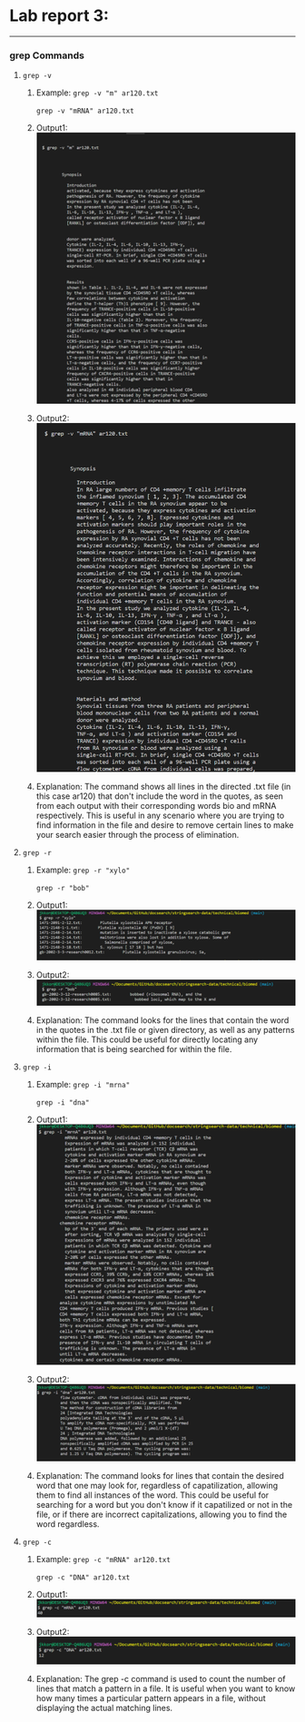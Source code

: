 # Lab report 3: 
---
### grep Commands
1. `grep -v`
    1. Example: 
        `grep -v "m" ar120.txt`
        
        `grep -v "mRNA" ar120.txt`
    2. Output1: 
      ![Image](gv1.png)
      
    4. Output2:
      ![Image](gv2.png)
      
    6. Explanation: 
The command shows all lines in the directed .txt file (in this case ar120) that don't include the word in the quotes, as seen from each output with their corresponding words bio and mRNA respectively. This is useful in any scenario where you are trying to find information in the file and desire to remove certain lines to make your search easier through the process of elimination. 
       
3. `grep -r`
    1. Example:
       `grep -r "xylo"`
       
       `grep -r "bob"`
    2. Output1:
      ![Image](grxylo.png)
      
    4. Output2:
      ![Image](grbob.png)
      
    6. Explanation:
The command looks for the lines that contain the word in the quotes in the .txt file or given directory, as well as any patterns within the file. This could be useful for directly locating any information that is being searched for within the file. 
5. `grep -i`
    1. Example:
       `grep -i "mrna"`
       
       `grep -i "dna"`
    2. Output1:
       ![Image](gimrna.png)
       
    4. Output2:
       ![Image](gidna.png)
       
    6. Explanation:
The command looks for lines that contain the desired word that one may look for, regardless of capatilization, allowing them to find all instances of the word. This could be useful for searching for a word but you don't know if it capatilized or not in the file, or if there are incorrect capitalizations, allowing you to find the word regardless. 
7. `grep -c`
    1. Example:
       `grep -c "mRNA" ar120.txt`
       
       `grep -c "DNA" ar120.txt`
    2. Output1:
       ![Image](gcmrna.png)
       
    4. Output2:
       ![Image](gcdna.png)
       
    6. Explanation: 
The grep -c command is used to count the number of lines that match a pattern in a file. It is useful when you want to know how many times a particular pattern appears in a file, without displaying the actual matching lines.
      


